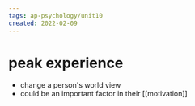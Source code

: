 ```yaml
---
tags: ap-psychology/unit10 
created: 2022-02-09
---
```


# peak experience

- change a person's world view
- could be an important factor in their [[motivation]]

<!---->